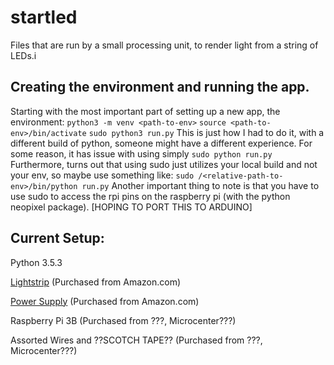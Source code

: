 # startled
Files that are run by a small processing unit, to render light from a string of LEDs.i

## Creating the environment and running the app.
Starting with the most important part of setting up a new app, the environment:
```python3 -m venv <path-to-env>```
```source <path-to-env>/bin/activate```
```sudo python3 run.py```
This is just how I had to do it, with a different build of python, someone might have a different experience. For some reason, it has issue with using simply ```sudo python run.py```
Furthermore, turns out that using sudo just utilizes your local build and not your env, so maybe use something like:
```sudo /<relative-path-to-env>/bin/python run.py```
Another important thing to note is that you have to use sudo to access the rpi pins on the raspberry pi (with the python neopixel package). [HOPING TO PORT THIS TO ARDUINO]

## Current Setup:

Python 3.5.3

[Lightstrip](https://www.amazon.com/gp/product/B01CDTEG1O/ref=ppx_yo_dt_b_asin_title_o02_s00?ie=UTF8&psc=1) (Purchased from Amazon.com)

[Power Supply](https://www.amazon.com/gp/product/B06XK2DDW4/ref=ppx_yo_dt_b_asin_title_o00_s00?ie=UTF8&psc=1) (Purchased from Amazon.com)

Raspberry Pi 3B (Purchased from ???, Microcenter???)

Assorted Wires and ??SCOTCH TAPE?? (Purchased from ???, Microcenter???)

